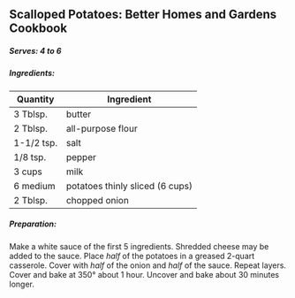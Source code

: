 ## Scalloped Potatoes: Better Homes and Gardens Cookbook

##### Serves: 4 to 6 

##### Ingredients:
| Quantity   | Ingredient                      |
|------------|---------------------------------|
| 3 Tblsp.   | butter                          |
| 2 Tblsp.   | all-purpose flour               |
| 1-1/2 tsp. | salt                            |
| 1/8 tsp.   | pepper                          |
| 3 cups     | milk                            |
| 6 medium   | potatoes thinly sliced (6 cups) |
| 2 Tblsp.   | chopped onion                   |

##### Preparation:
Make a white sauce of the first 5 ingredients. Shredded cheese may be added to the sauce.
Place *half* of the potatoes in a greased 2-quart casserole. Cover with *half* of the onion
and *half* of the sauce.  Repeat layers.  Cover and bake at 350&deg; about 1 hour.  Uncover
and bake about 30 minutes longer.
